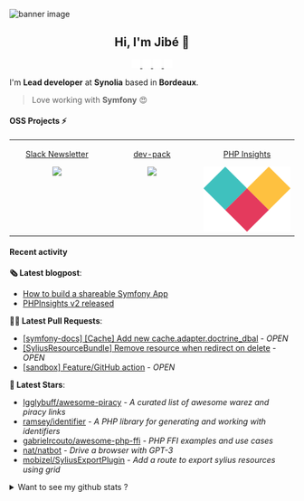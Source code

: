 ![banner image](https://images.unsplash.com/photo-1434030216411-0b793f4b4173?crop=entropy&amp;cs=tinysrgb&amp;fit=crop&amp;fm=jpg&amp;h=300&amp;ixid=MnwxfDB8MXxyYW5kb218MHx8cHJvZ3JhbW1pbmcsZGV2ZWxvcGVyLGRlc2lnbnx8fHx8fDE2NjYwOTgxOTY&amp;ixlib=rb-1.2.1&amp;q=80&amp;utm_campaign=api-credit&amp;utm_medium=referral&amp;utm_source=unsplash_source&amp;w=854)

<h2 align="center">Hi, I'm Jibé 👋</h2>

<p align="center">
<a href="https://jibébarth.fr" title="Personal website"><img alt="rss" width="15px" src="https://raw.githubusercontent.com/Jibbarth/jibbarth.github.io/master/img/fa/rss-solid-100.svg" />
</a>
<a href="https://twitter.com/jibbarth" title="Twitter"><img alt="twitter" width="15px" src="https://raw.githubusercontent.com/Jibbarth/jibbarth.github.io/master/img/fa/twitter-brands-100.svg" />
</a>
<a href="https://linkedin.com/in/jibé-b-772884a3" title="Linkedin"><img alt="linkedin" width="15px" src="https://raw.githubusercontent.com/Jibbarth/jibbarth.github.io/master/img/fa/linkedin-brands-100.svg" />
</a>
<a href="https://connect.symfony.com/profile/jibbarth" title="Symfony"><img alt="symfony" width="15px" src="https://raw.githubusercontent.com/Jibbarth/jibbarth.github.io/master/img/fa/symfony-brands-100.svg" />
</a>
</p>

I'm **Lead developer** at **Synolia** based in **Bordeaux**.

> Love working with **Symfony** 😍

#### OSS Projects ⚡

<table>
  <tbody>
    <tr valign="top">
      <td width="33.333333333333%" align="center">
          <a href="https://github.com/Jibbarth/slacknewsletter">
            <p>Slack Newsletter</p>
            <img src="https://images.unsplash.com/photo-1518432031352-d6fc5c10da5a?crop=entropy&amp;cs=tinysrgb&amp;fit=crop&amp;fm=jpg&amp;h=150&amp;ixid=MnwxfDB8MXxyYW5kb218MHx8U2xhY2sgTmV3c2xldHRlcixwcm9ncmFtbWluZ3x8fHx8fDE2NjYwOTgxOTc&amp;ixlib=rb-1.2.1&amp;q=80&amp;utm_campaign=api-credit&amp;utm_medium=referral&amp;utm_source=unsplash_source&amp;w=200" />
          </a>
      </td>
      <td width="33.333333333333%" align="center">
          <a href="https://github.com/Jibbarth/dev-pack">
            <p>dev-pack</p>
            <img src="https://images.unsplash.com/photo-1546146830-2cca9512c68e?ixlib=rb-1.2.1&amp;ixid=eyJhcHBfaWQiOjEyMDd9&amp;auto=format&amp;fit=crop&amp;w=200&amp;h=150" />
          </a>
      </td>
      <td width="33.333333333333%" align="center">
          <a href="https://phpinsights.com">
            <p>PHP Insights</p>
            <img src="https://raw.githubusercontent.com/nunomaduro/phpinsights/v1.14.0/art/heart.png" />
          </a>
      </td>
    </tr>
  </tbody>
</table>



#### Recent activity

**🗞 Latest blogpost**:

* [How to build a shareable Symfony App](https://jibébarth.fr/post/build-shareable-symfony-app)
* [PHPInsights v2 released](https://jibébarth.fr/post/phpinsights-v2-released)

**👨‍💻 Latest Pull Requests**:

* [[symfony-docs] [Cache] Add new cache.adapter.doctrine_dbal](https://github.com/symfony/symfony-docs/pull/16502) - _OPEN_
* [[SyliusResourceBundle] Remove resource when redirect on delete](https://github.com/Sylius/SyliusResourceBundle/pull/364) - _OPEN_
* [[sandbox] Feature/GitHub action](https://github.com/Jibbarth/sandbox/pull/2) - _OPEN_

**🌟 Latest Stars**:

* [Igglybuff/awesome-piracy](https://github.com/Igglybuff/awesome-piracy)  - _A curated list of awesome warez and piracy links_
* [ramsey/identifier](https://github.com/ramsey/identifier)  - _A PHP library for generating and working with identifiers_
* [gabrielrcouto/awesome-php-ffi](https://github.com/gabrielrcouto/awesome-php-ffi)  - _PHP FFI examples and use cases_
* [nat/natbot](https://github.com/nat/natbot)  - _Drive a browser with GPT-3_
* [mobizel/SyliusExportPlugin](https://github.com/mobizel/SyliusExportPlugin)  - _Add a route to export sylius resources using grid_

<details>
<summary> Want to see my github stats ? </summary>

![Github stats](https://github-readme-stats.vercel.app/api?username=Jibbarth&&show_icons=true)
</details>
